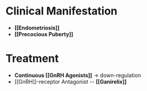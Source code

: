 # Clinical Manifestation
- **[[Endometriosis]]**
- **[[Precocious Puberty]]**

# Treatment
- **Continuous [[GnRH Agonists]]** → down-regulation
- [[GnRH]]-receptor Antagonist -- **[[Ganirelix]]**